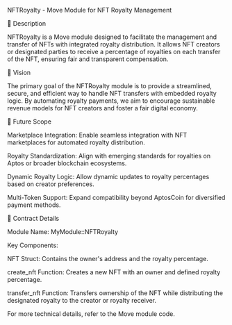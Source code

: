 NFTRoyalty - Move Module for NFT Royalty Management

📄 Description

NFTRoyalty is a Move module designed to facilitate the management and transfer of NFTs with integrated royalty distribution. It allows NFT creators or designated parties to receive a percentage of royalties on each transfer of the NFT, ensuring fair and transparent compensation.

🎯 Vision

The primary goal of the NFTRoyalty module is to provide a streamlined, secure, and efficient way to handle NFT transfers with embedded royalty logic. By automating royalty payments, we aim to encourage sustainable revenue models for NFT creators and foster a fair digital economy.

🚀 Future Scope

Marketplace Integration: Enable seamless integration with NFT marketplaces for automated royalty distribution.

Royalty Standardization: Align with emerging standards for royalties on Aptos or broader blockchain ecosystems.

Dynamic Royalty Logic: Allow dynamic updates to royalty percentages based on creator preferences.

Multi-Token Support: Expand compatibility beyond AptosCoin for diversified payment methods.

📜 Contract Details

Module Name: MyModule::NFTRoyalty

Key Components:

NFT Struct: Contains the owner's address and the royalty percentage.

create_nft Function: Creates a new NFT with an owner and defined royalty percentage.

transfer_nft Function: Transfers ownership of the NFT while distributing the designated royalty to the creator or royalty receiver.

For more technical details, refer to the Move module code.
